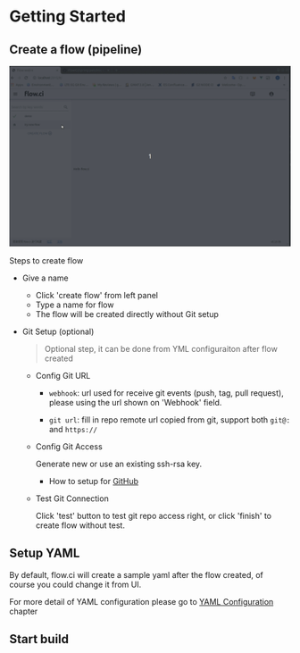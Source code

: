# Getting Started

## Create a flow (pipeline)

![](./img/create_flow_with_git_test.gif)

Steps to create flow

- Give a name
  - Click 'create flow' from left panel
  - Type a name for flow
  - The flow will be created directly without Git setup
  
- Git Setup (optional)
  
  > Optional step, it can be done from YML configuraiton after flow created

  - Config Git URL

    - `webhook`: url used for receive git events (push, tag, pull request), please using the url shown on 'Webhook' field.
    
    - `git url`: fill in repo remote url copied from git, support both `git@:` and `https://`
  
  - Config Git Access

    Generate new or use an existing ssh-rsa key. 

    - How to setup for [GitHub](../git/github.md)

  - Test Git Connection

    Click 'test' button to test git repo access right, or click 'finish' to create flow without test.


## Setup YAML

By default, flow.ci will create a sample yaml after the flow created, of course you could change it from UI.

For more detail of YAML configuration please go to [YAML Configuration]() chapter

## Start build
